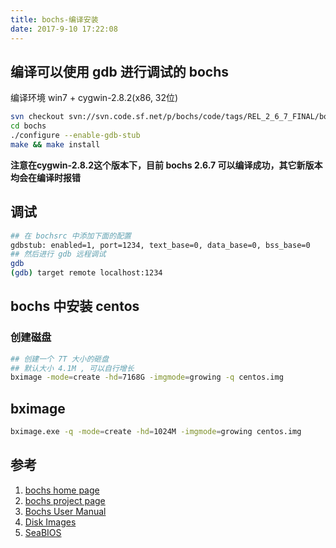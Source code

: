 ```yaml
---
title: bochs-编译安装
date: 2017-9-10 17:22:08
---
```


## 编译可以使用 gdb 进行调试的 bochs

编译环境 win7 + cygwin-2.8.2(x86, 32位)

``` bash
svn checkout svn://svn.code.sf.net/p/bochs/code/tags/REL_2_6_7_FINAL/bochs bochs
cd bochs
./configure --enable-gdb-stub
make && make install
```

**注意在cygwin-2.8.2这个版本下，目前 bochs 2.6.7 可以编译成功，其它新版本均会在编译时报错**

## 调试

``` bash
## 在 bochsrc 中添加下面的配置
gdbstub: enabled=1, port=1234, text_base=0, data_base=0, bss_base=0
## 然后进行 gdb 远程调试
gdb
(gdb) target remote localhost:1234
```

## bochs 中安装 centos

### 创建磁盘

``` bash
## 创建一个 7T 大小的砸盘
## 默认大小 4.1M , 可以自行增长
bximage -mode=create -hd=7168G -imgmode=growing -q centos.img
```

## bximage

``` bash
bximage.exe -q -mode=create -hd=1024M -imgmode=growing centos.img
```

## 参考
1. [bochs home page](http://bochs.sourceforge.net/)
2. [bochs project page](https://sourceforge.net/p/bochs/code/HEAD/tree/)
3. [Bochs User Manual](http://bochs.sourceforge.net/doc/docbook/user/index.html)
4. [Disk Images](http://bochs.sourceforge.net/diskimages.html)
5. [SeaBIOS](https://www.seabios.org/SeaBIOS)